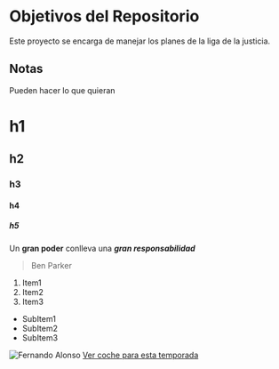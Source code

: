 # Objetivos del Repositorio
Este proyecto se encarga de manejar los planes de la liga de la justicia.

## Notas
Pueden hacer lo que quieran

# h1
## h2
### h3
#### h4
##### h5

Un **gran poder** conlleva una ***gran responsabilidad***
> Ben Parker

1. Item1
2. Item2
3. Item3
* SubItem1
* SubItem2
* SubItem3

![Fernando Alonso](https://imgresizer.eurosport.com/unsafe/1200x0/filters:format(jpeg):focal(1100x584:1102x582)/origin-imgresizer.eurosport.com/2021/03/13/3010837-61772468-2560-1440.jpg)
[Ver coche para esta temporada](https://static.motor.es/fotos-noticias/2021/03/alpine-f1-balance-pretemporada-test-solido-202176249-1615741477_1.jpg)

